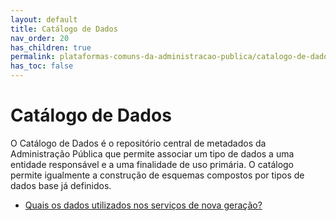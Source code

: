 ```yaml
---
layout: default
title: Catálogo de Dados
nav_order: 20
has_children: true
permalink: plataformas-comuns-da-administracao-publica/catalogo-de-dados
has_toc: false
---
```


# Catálogo de Dados

O Catálogo de Dados é o repositório central de metadados da Administração Pública que permite associar um tipo de dados a uma entidade responsável e a uma finalidade de uso primária. O catálogo permite igualmente a construção de esquemas compostos por tipos de dados base já definidos.

- [Quais os dados utilizados nos serviços de nova geração?](quais-os-dados-utilizados-nos-servicos-de-nova-geracao.md)

